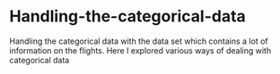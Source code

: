 # Handling-the-categorical-data
Handling the categorical data with the data set which contains a lot of information on the flights. Here I explored various ways of dealing with categorical data
